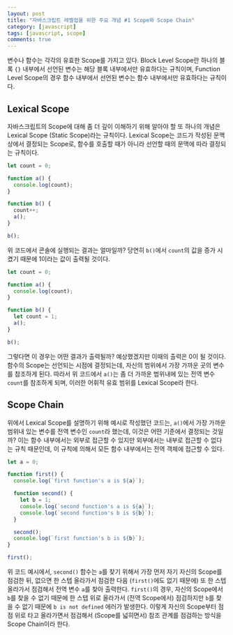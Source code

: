 ```yaml
---
layout: post
title: "자바스크립트 레벨업을 위한 주요 개념 #1 Scope와 Scope Chain"
category: [javascript]
tags: [javascript, scope]
comments: true
---
```


변수나 함수는 각각의 유효한 Scope를 가지고 있다. Block Level Scope란 하나의 블록 `{}` 내부에서 선언된 변수는 해당 블록 내부에서만 유효하다는 규칙이며, Function Level Scope의 경우 함수 내부에서 선언된 변수는 함수 내부에서만 유효하다는 규칙이다.

## Lexical Scope

자바스크립트의 Scope에 대해 좀 더 깊이 이해하기 위해 알아야 할 또 하나의 개념은 Lexical Scope (Static Scope)라는 규칙이다. Lexical Scope는 코드가 작성된 문맥상에서 결정되는 Scope로, 함수를 호출할 때가 아니라 선언할 때의 문맥에 따라 결정되는 규칙이다.

```javascript
let count = 0;

function a() {
  console.log(count);
}

function b() {
  count++;
  a();
}

b();
```

위 코드에서 콘솔에 실행되는 결과는 얼마일까? 당연히 `b()`에서 `count`의 값을 증가 시켰기 때문에 1이라는 값이 출력될 것이다.

```javascript
let count = 0;

function a() {
  console.log(count);
}

function b() {
  let count = 1;
  a();
}

b();
```

그렇다면 이 경우는 어떤 결과가 출력될까? 예상했겠지만 이때의 출력은 0이 될 것이다. 함수의 Scope는 선언되는 시점에 결정되는데, 자신의 범위에서 가장 가까운 곳의 변수를 참조하게 된다. 따라서 위 코드에서 `a()`는 좀 더 가까운 범위내에 있는 전역 변수 `count`를 참조하게 되며, 이러한 어휘적 유효 범위를 Lexical Scope라 한다.

## Scope Chain

위에서 Lexical Scope를 설명하기 위해 예시로 작성했던 코드는, `a()`에서 가장 가까운 범위내 있는 변수를 전역 변수인 `count`라 했는데, 이것은 어떤 기준에서 결정되는 것일까? 이는 함수 내부에서는 외부로 접근할 수 있지만 외부에서는 내부로 접근할 수 없다는 규칙 때문인데, 이 규칙에 의해서 모든 함수 내부에서는 전역 객체에 접근할 수 있다.

```javascript
let a = 0;

function first() {
  console.log(`first function's a is ${a}`);

  function second() {
    let b = 1;
    console.log(`second function's a is ${a}`);
    console.log(`second function's b is ${b}`);
  }

  second();
  console.log(`first function's b is ${b}`);
}

first();
```

위 코드 예시에서, `second()` 함수는 `a`를 찾기 위해서 가장 먼저 자기 자신의 Scope를 점검한 뒤, 없으면 한 스텝 올라가서 점검한 다음 (`first()`에도 없기 때문에) 또 한 스텝 올라가서 점검해서 전역 변수 `a`를 찾아 출력한다. `first()`의 경우, 자신의 Scope에서 `b`를 찾을 수 없기 때문에 한 스텝 위로 올라가서 (전역 Scope에서) 점검하지만 `b`를 찾을 수 없기 때문에 `b is not defined` 에러가 발생한다. 이렇게 자신의 Scope부터 점점 위로 타고 올라가면서 점검해서 (Scope를 넓히면서) 참조 관계를 점검하는 방식을 Scope Chain이라 한다.
